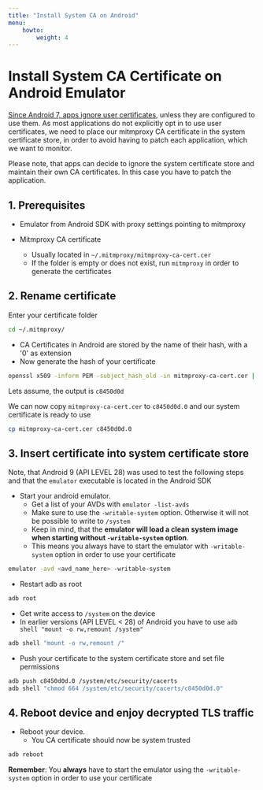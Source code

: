 ```yaml
---
title: "Install System CA on Android"
menu:
    howto:
        weight: 4
---
```


# Install System CA Certificate on Android Emulator

[Since Android 7, apps ignore user certificates](https://android-developers.googleblog.com/2016/07/changes-to-trusted-certificate.html), unless they are configured to use them.
As most applications do not explicitly opt in to use user certificates, we need to place our mitmproxy CA certificate in the system certificate store,
in order to avoid having to patch each application, which we want to monitor.

Please note, that apps can decide to ignore the system certificate store and maintain their own CA certificates. In this case you have to patch the application.

## 1. Prerequisites

  - Emulator from Android SDK with proxy settings pointing to mitmproxy

  - Mitmproxy CA certificate
    - Usually located in `~/.mitmproxy/mitmproxy-ca-cert.cer`
    - If the folder is empty or does not exist, run `mitmproxy` in order to generate the certificates
    
## 2. Rename certificate
Enter your certificate folder
```bash
cd ~/.mitmproxy/
```

  - CA Certificates in Android are stored by the name of their hash, with a '0' as extension
  - Now generate the hash of your certificate
  
```bash
openssl x509 -inform PEM -subject_hash_old -in mitmproxy-ca-cert.cer | head -1
```
Lets assume, the output is `c8450d0d`

We can now copy `mitmproxy-ca-cert.cer` to `c8450d0d.0` and our system certificate is ready to use
```bash
cp mitmproxy-ca-cert.cer c8450d0d.0
```

## 3. Insert certificate into system certificate store

Note, that Android 9 (API LEVEL 28) was used to test the following steps and that the `emulator` executable is located in the Android SDK

  - Start your android emulator. 
     - Get a list of your AVDs with `emulator -list-avds`
     - Make sure to use the `-writable-system` option. Otherwise it will not be possible to write to `/system`
     - Keep in mind, that the **emulator will load a clean system image when starting without `-writable-system` option**.
     - This means you always have to start the emulator with `-writable-system` option in order to use your certificate

```bash
emulator -avd <avd_name_here> -writable-system
```

  - Restart adb as root
  
```bash
adb root
```

  - Get write access to `/system` on the device
  - In earlier versions (API LEVEL < 28) of Android you have to use `adb shell "mount -o rw,remount /system"`
  
```bash
adb shell "mount -o rw,remount /"
```

  - Push your certificate to the system certificate store and set file permissions
  
```bash
adb push c8450d0d.0 /system/etc/security/cacerts
adb shell "chmod 664 /system/etc/security/cacerts/c8450d0d.0"
```

## 4. Reboot device and enjoy decrypted TLS traffic

  - Reboot your device. 
     - You CA certificate should now be system trusted
         
```bash
adb reboot
```

**Remember**: You **always** have to start the emulator using the `-writable-system` option in order to use your certificate
